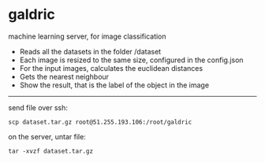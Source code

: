 # galdric
machine learning server, for image classification



 - Reads all the datasets in the folder /dataset
 - Each image is resized to the same size, configured in the config.json
 - For the input images, calculates the euclidean distances
 - Gets the nearest neighbour
 - Show the result, that is the label of the object in the image













-------------

send file over ssh:
```
scp dataset.tar.gz root@51.255.193.106:/root/galdric
```

on the server, untar file:
```
tar -xvzf dataset.tar.gz
```